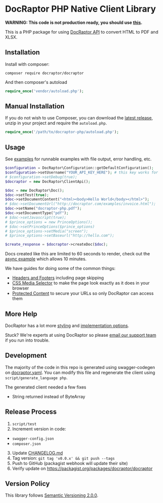 # DocRaptor PHP Native Client Library

**WARNING: This code is not production ready, you should use [this](https://docraptor.com/documentatino/php).**

This is a PHP package for using [DocRaptor API](http://docraptor.com/documentation) to convert HTML to PDF and XLSX.

## Installation

Install with composer:
```
composer require docraptor/docraptor
```

And then composer's autoload
```php
require_once('vendor/autoload.php');
```

## Manual Installation

If you do not wish to use Composer, you can download the [latest
release](https://github.com/docraptor/docraptor-php/releases), unzip in your project and require the `autoload.php`.


```php
require_once('/path/to/docraptor-php/autoload.php');
```

## Usage

See [examples](examples/) for runnable examples with file output, error handling, etc.

```php
$configuration = DocRaptor\Configuration::getDefaultConfiguration();
$configuration->setUsername("YOUR_API_KEY_HERE"); # this key works for test documents
# $configuration->setDebug(true);
$docraptor = new DocRaptor\ClientApi();

$doc = new DocRaptor\Doc();
$doc->setTest(true);                                                   # test documents are free but watermarked
$doc->setDocumentContent("<html><body>Hello World</body></html>");     # supply content directly
# $doc->setDocumentUrl("http://docraptor.com/examples/invoice.html");  # or use a url
$doc->setName("docraptor-php.pdf");                                    # help you find a document later
$doc->setDocumentType("pdf");                                          # pdf or xls or xlsx
# $doc->setJavascript(true);                                           # enable JavaScript processing
# $prince_options = new PrinceOptions();                               # pdf-specific options
# $doc->setPrinceOptions($prince_options)
# $prince_options->setMedia("screen");                                 # use screen styles instead of print styles
# $prince_options->setBaseurl("http://hello.com");                     # pretend URL when using document_content

$create_response = $docraptor->createDoc($doc);
```

Docs created like this are limited to 60 seconds to render, check out the [async example](examples/async.php) which allows 10 minutes.


We have guides for doing some of the common things:
* [Headers and Footers](https://docraptor.com/documentation/style#pdf-headers-footers) including page skipping
* [CSS Media Selector](https://docraptor.com/documentation/api#api_basic_pdf) to make the page look exactly as it does in your browser
* [Protected Content](https://docraptor.com/documentation/api#api_advanced_pdf) to secure your URLs so only DocRaptor can access them

## More Help

DocRaptor has a lot more [styling](https://docraptor.com/documentation/style) and [implementation options](https://docraptor.com/documentation/api).

Stuck? We're experts at using DocRaptor so please [email our support team](mailto:support@docraptor.com) if you run into trouble.


## Development

The majority of the code in this repo is generated using swagger-codegen on [docraptor.yaml](docraptor.yaml). You can modify this file and regenerate the client using `script/generate_language php`.

The generated client needed a few fixes
- String returned instead of ByteArray

## Release Process

1. `script/test`
2. Increment version in code:
  - `swagger-config.json`
  - `composer.json`
3. Update [CHANGELOG.md](CHANGELOG.md)
4. Tag version: `git tag 'v0.0.x' && git push --tags`
5. Push to GitHub (packagist webhook will update their site)
6. Verify update on https://packagist.org/packages/docraptor/docraptor

## Version Policy

This library follows [Semantic Versioning 2.0.0](http://semver.org).
